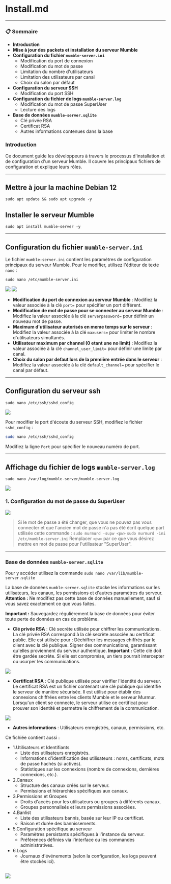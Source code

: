 # Install.md
---
### 📋 **Sommaire**

   * **Introduction**
   * **Mise à jour des packets et installation du serveur Mumble**
   * **Configuration du fichier `mumble-server.ini`**
       * Modification du port de connexion
       * Modification du mot de passe
       * Limitation du nombre d'utilisateurs
       * Limitation des utilisateurs par canal
       * Choix du salon par défaut
   * **Configuration du serveur SSH**
       * Modification du port SSH
   * **Configuration du fichier de logs `mumble-server.log`**
       * Modification du mot de passe SuperUser
       * Lecture des logs
   * **Base de données `mumble-server.sqlite`**
       * Clé privée RSA
       * Certificat RSA
       * Autres informations contenues dans la base

###  **Introduction**

Ce document guide les développeurs à travers le processus d'installation et de configuration d'un serveur Mumble. Il couvre les principaux fichiers de configuration et explique leurs rôles.

---

## Mettre à jour la machine Debian 12 
`sudo apt update && sudo apt upgrade -y`


## Installer le serveur Mumble 
`sudo apt install mumble-server -y`

---

## **Configuration du fichier `mumble-server.ini`**

Le fichier `mumble-server.ini` contient les paramètres de configuration principaux du serveur Mumble. Pour le modifier, utilisez l'éditeur de texte `nano` :

`sudo nano /etc/mumble-server.ini`

![](Ressources/mumble_serv.png)
![](Ressources/mumbleserv2.png)

-  **Modification du port de connexion au serveur Mumble** : Modifiez la valeur associée à la clé `port=` pour spécifier un port différent.
-  **Modification de mot de passe pour se connecter au serveur Mumble** : Modifiez la valeur associée à la clé `serverpassword=` pour définir un nouveau mot de passe.
-  **Maximum d'utilisateur autorisés en meme temps sur le serveur** : Modifiez la valeur associée à la clé `maxusers=` pour limiter le nombre d'utilisateurs simultanés.
-  **Utilisateur maximum par channel (0 etant une no limit)** : Modifiez la valeur associée à la clé `channel_user_limit=` pour définir une limite par canal.
-  **Choix du salon par defaut lors de la première entrée dans le serveur** : Modifiez la valeur associée à la clé `default_channel=` pour spécifier le canal par défaut.


---

## **Configuration du serveur ssh**
`sudo nano /etc/ssh/sshd_config`

![](Ressources/portssh.png)

Pour modifier le port d'écoute du serveur SSH, modifiez le fichier `sshd_config` :

```bash
sudo nano /etc/ssh/sshd_config
```

Modifiez la ligne `Port` pour spécifier le nouveau numéro de port.

---

## **Affichage du fichier de logs `mumble-server.log`**
`sudo nano /var/log/mumble-server/mumble-server.log`

![](Ressources/mumbleserverlog2.PNG)

### **1. Configuration du mot de passe du SuperUser**

![](Ressources/mumbleservelog.png)

>Si le mot de passe a été changer, que vous ne pouvez pas vous connecter et que l'ancien mot de passe n'a pas été écrit quelque part utilisée cette commande :
`sudo murmurd -supw <pw>`
`sudo murmurd -ini /etc/mumble-server.ini`
Remplacer `<pw>` par ce que vous désirez mettre en mot de passe pour l'utilisateur "SuperUser".

---

### **Base de données `mumble-server.sqlite`**
Pour y accéder utilisez la commande
`sudo nano /var/lib/mumble-server.sqlite`

La base de données `mumble-server.sqlite` stocke les informations sur les utilisateurs, les canaux, les permissions et d'autres paramètres du serveur. **Attention :** Ne modifiez pas cette base de données manuellement, sauf si vous savez exactement ce que vous faites.

**Important :** Sauvegardez régulièrement la base de données pour éviter toute perte de données en cas de problème.


* **Clé privée RSA** : Clé secrète utilisée pour chiffrer les communications.
  La clé privée RSA correspond à la clé secrète associée au certificat public.
Elle est utilisée pour :
Déchiffrer les messages chiffrés par le client avec la clé publique.
Signer des communications, garantissant qu'elles proviennent du serveur authentique.
**Important :** Cette clé doit être gardée secrète. Si elle est compromise, un tiers pourrait intercepter ou usurper les communications.

![](Ressources/CléRSA.png)


* **Certificat RSA** : Clé publique utilisée pour vérifier l'identité du serveur.
Le certificat RSA est un fichier contenant une clé publique qui identifie le serveur de manière sécurisée.
Il est utilisé pour établir des connexions chiffrées entre les clients Mumble et le serveur Murmur.
Lorsqu'un client se connecte, le serveur utilise ce certificat pour prouver son identité et permettre le chiffrement de la communication.

![](Ressources/certificatRSA.png)


* **Autres informations** : Utilisateurs enregistrés, canaux, permissions, etc.


Ce fichiée contient aussi :
* 1.Utilisateurs et Identifiants
    * Liste des utilisateurs enregistrés.
    * Informations d'identification des utilisateurs : noms, certificats, mots de passe hachés (si activés).
    * Statistiques sur les connexions (nombre de connexions, dernières connexions, etc.).
* 2.Canaux
    * Structure des canaux créés sur le serveur.
    * Permissions et hiérarchies spécifiques aux canaux.
* 3.Permissions et Groupes
    * Droits d'accès pour les utilisateurs ou groupes à différents canaux.
    * Groupes personnalisés et leurs permissions associées.
* 4.Banlist
    * Liste des utilisateurs bannis, basée sur leur IP ou certificat.
    * Raison et durée des bannissements.
* 5.Configuration spécifique au serveur
    * Paramètres persistants spécifiques à l'instance du serveur.
    * Préférences définies via l'interface ou les commandes administratives.
* 6.Logs
    * Journaux d'événements (selon la configuration, les logs peuvent être stockés ici).

![](Ressources/mumbleserversqlite2.png)
---
